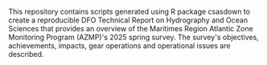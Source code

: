 This repository contains scripts generated using R package csasdown to create a reproducible DFO Technical Report on Hydrography and Ocean Sciences that provides an overview of the Maritimes Region Atlantic Zone Monitoring Program (AZMP)'s 2025 spring survey. The survey's objectives, achievements, impacts, gear operations and operational issues are described.
